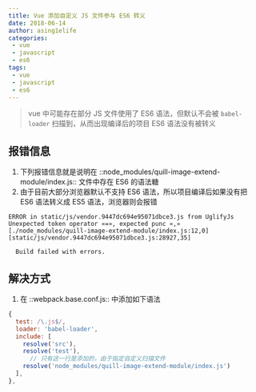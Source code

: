 ```yaml
---
title: Vue 添加自定义 JS 文件参与 ES6 转义
date: 2018-06-14
author: asing1elife
categories:
 - vue
 - javascript
 - es6
tags:
 - vue
 - javascript
 - es6
---
```

> vue 中可能存在部分 JS 文件使用了 ES6 语法，但默认不会被 `babel-loader` 扫描到，从而出现编译后的项目 ES6 语法没有被转义  

## 报错信息
1. 下列报错信息就是说明在 ::node_modules/quill-image-extend-module/index.js:: 文件中存在 ES6 的语法糖
2. 由于目前大部分浏览器默认不支持 ES6 语法，所以项目编译后如果没有把 ES6 语法转义成 ES5 语法，浏览器则会报错

```shell
ERROR in static/js/vendor.9447dc694e95071dbce3.js from UglifyJs
Unexpected token operator «=», expected punc «,» [./node_modules/quill-image-extend-module/index.js:12,0][static/js/vendor.9447dc694e95071dbce3.js:28927,35]

  Build failed with errors.
```

## 解决方式
1. 在 ::webpack.base.conf.js:: 中添加如下语法

```javascript
{
  test: /\.js$/,
  loader: 'babel-loader',
  include: [
    resolve('src'),
    resolve('test'),
	  // 只有这一行是添加的，由于指定自定义扫描文件
    resolve('node_modules/quill-image-extend-module/index.js')
  ],
},
```